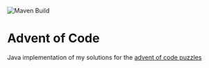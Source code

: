 ![Maven Build](https://github.com/chedzoir/adventofcode/actions/workflows/maven.yml/badge.svg)

# Advent of Code
Java implementation of my solutions for the [advent of code puzzles](https://adventofcode.com)
